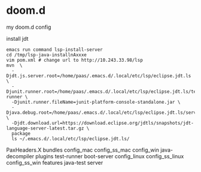 
# doom.d
my doom.d  config

install jdt
```
emacs run command lsp-install-server
cd /tmp/lsp-java-installnAxxxe
vim pom.xml # change url to http://10.243.33.98/lsp
mvn  \
  -Djdt.js.server.root=/home/paas/.emacs.d/.local/etc/lsp/eclipse.jdt.ls \
  -Djunit.runner.root=/home/paas/.emacs.d/.local/etc/lsp/eclipse.jdt.ls/test-runner \
  -Djunit.runner.fileName=junit-platform-console-standalone.jar \
  -Djava.debug.root=/home/paas/.emacs.d/.local/etc/lsp/eclipse.jdt.ls/server/bundles \
  -Djdt.download.url=https://download.eclipse.org/jdtls/snapshots/jdt-language-server-latest.tar.gz \
  package
  ls ~/.emacs.d/.local/etc/lsp/eclipse.jdt.ls/
```
PaxHeaders.X  bundles       config_mac       config_ss_mac  config_win  java-decompiler  plugins  test-runner
boot-server   config_linux  config_ss_linux  config_ss_win  features    java-test        server
